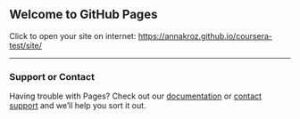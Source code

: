 ## Welcome to GitHub Pages

Click to open your site on internet: https://annakroz.github.io/coursera-test/site/

--------

### Support or Contact

Having trouble with Pages? Check out our [documentation](https://help.github.com/categories/github-pages-basics/) or [contact support](https://github.com/contact) and we’ll help you sort it out.
